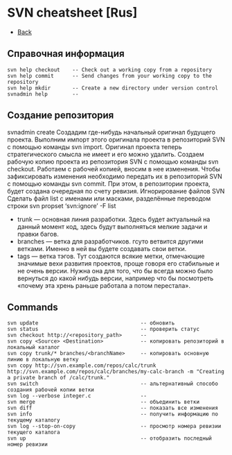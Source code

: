 # SVN cheatsheet [Rus]

- [Back](README.md)

## Справочная информация
```
svn help checkout    -- Check out a working copy from a repository
svn help commit      -- Send changes from your working copy to the repository
svn help mkdir       -- Create a new directory under version control
svnadmin help        -- 
```

## Создание репозитория
svnadmin create <svn-repository> 
Создадим где-нибудь начальный оригинал будущего проекта.
Выполним импорт этого оригинала проекта в репозиторий SVN с помощью команды svn import.
Оригинал проекта теперь стратегического смысла не имеет и его можно удалить.
Создаем рабочую копию проекта из репозитория SVN с помощью команды svn checkout.
Работаем с рабочей копией, вносим в нее изменения. Чтобы зафиксировать изменения необходимо передать их в репозиторий SVN с помощью команды svn commit.
При этом, в репозитории проекта, будет создана очередная по счету ревизия.
Игнорирование файлов SVN
Сделать файл list с именами или масками, разделённые переводом строки
svn propset ‘svn:ignore’ -F list

* trunk — основная линия разработки. Здесь будет актуальный на данный момент код, здесь будут выполняться мелкие задачи и правки багов.
* branches — ветка для разработчиков. гсуто ветвится другими ветками. Именно в ней вы будете создавать свои ветки.
* tags — ветка тэгов. Тут создаются всякие метки, отмечающие значимые вехи развития проектов, проще говоря его стабильные и не очень версии. 
  Нужна она для того, что бы всегда можно было вернуться до какой нибудь версии, например что бы посмотреть «почему эта хрень раньше работала а потом перестала».

## Commands
```
svn update                                 -- обновить
svn status                                 -- проверить статус
svn checkout http://<repository_path>      -- 
svn copy <Source> <Destination>            -- копировать репозиторий в локальный каталог
svn copy trunk/* branches/<branchName>     -- копировать основную линию в локальную ветку
svn copy http://svn.example.com/repos/calc/trunk http://svn.example.com/repos/calc/branches/my-calc-branch -m "Creating a private branch of /calc/trunk."
svn switch                                 -- альтернативный способо создания рабочей копии ветки
svn log --verbose integer.c                -- 
svn merge                                  -- объединить ветки
svn diff                                   -- показать все изменения
svn info                                   -- получить информацию по текущему каталогу
svn log --stop-on-copy                     -- просмотр номера ревизии текущего каталога
svn up                                     -- отобразить последный номер ревизии
```

